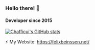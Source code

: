 ### Hello there! 👋

#### Developer since 2015

[![Chafficui's GitHub stats](github-readme-stats-qbzp7v5up-chafficuis-projects.vercel.app/api?username=Chafficui)](https://github.com/Chafficui)

⚡ My Website: https://felixbeinssen.net/
